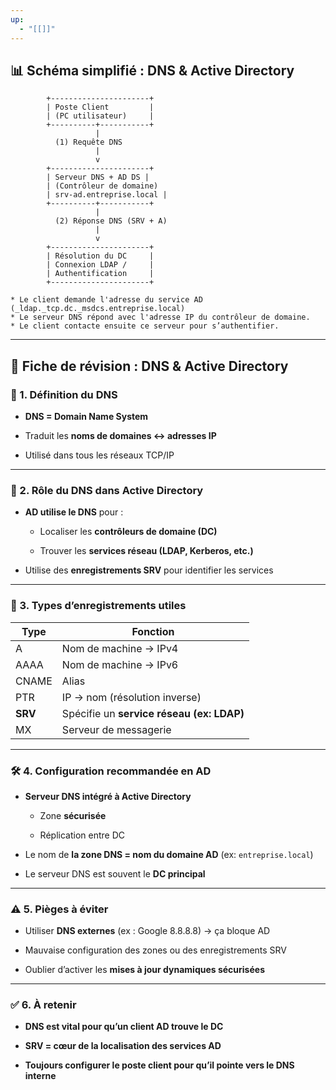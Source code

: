 ```yaml
---
up:
  - "[[]]"
---
```

## 📊 Schéma simplifié : DNS & Active Directory

```plaintext
        +----------------------+
        | Poste Client         |
        | (PC utilisateur)     |
        +----------+-----------+
                   |
          (1) Requête DNS
                   |
                   v
        +----------------------+
        | Serveur DNS + AD DS |
        | (Contrôleur de domaine) 
        | srv-ad.entreprise.local |
        +----------+-----------+
                   |
          (2) Réponse DNS (SRV + A)
                   |
                   v
        +----------------------+
        | Résolution du DC     |
        | Connexion LDAP /     |
        | Authentification     |
        +----------------------+

* Le client demande l'adresse du service AD (_ldap._tcp.dc._msdcs.entreprise.local)
* Le serveur DNS répond avec l'adresse IP du contrôleur de domaine.
* Le client contacte ensuite ce serveur pour s’authentifier.
```

---

## 📝 Fiche de révision : DNS & Active Directory

### 🧠 1. Définition du DNS

- **DNS = Domain Name System**
    
- Traduit les **noms de domaines ↔ adresses IP**
    
- Utilisé dans tous les réseaux TCP/IP
    

---

### 🏢 2. Rôle du DNS dans Active Directory

- **AD utilise le DNS** pour :
    
    - Localiser les **contrôleurs de domaine (DC)**
        
    - Trouver les **services réseau (LDAP, Kerberos, etc.)**
        
- Utilise des **enregistrements SRV** pour identifier les services
    

---

### 📂 3. Types d’enregistrements utiles

|Type|Fonction|
|---|---|
|A|Nom de machine → IPv4|
|AAAA|Nom de machine → IPv6|
|CNAME|Alias|
|PTR|IP → nom (résolution inverse)|
|**SRV**|Spécifie un **service réseau (ex: LDAP)**|
|MX|Serveur de messagerie|

---

### 🛠️ 4. Configuration recommandée en AD

- **Serveur DNS intégré à Active Directory**
    
    - Zone **sécurisée**
        
    - Réplication entre DC
        
- Le nom de **la zone DNS = nom du domaine AD** (ex: `entreprise.local`)
    
- Le serveur DNS est souvent le **DC principal**
    

---

### ⚠️ 5. Pièges à éviter

- Utiliser **DNS externes** (ex : Google 8.8.8.8) → ça bloque AD
    
- Mauvaise configuration des zones ou des enregistrements SRV
    
- Oublier d’activer les **mises à jour dynamiques sécurisées**
    

---

### ✅ 6. À retenir

- **DNS est vital pour qu’un client AD trouve le DC**
    
- **SRV = cœur de la localisation des services AD**
    
- **Toujours configurer le poste client pour qu’il pointe vers le DNS interne**
    
